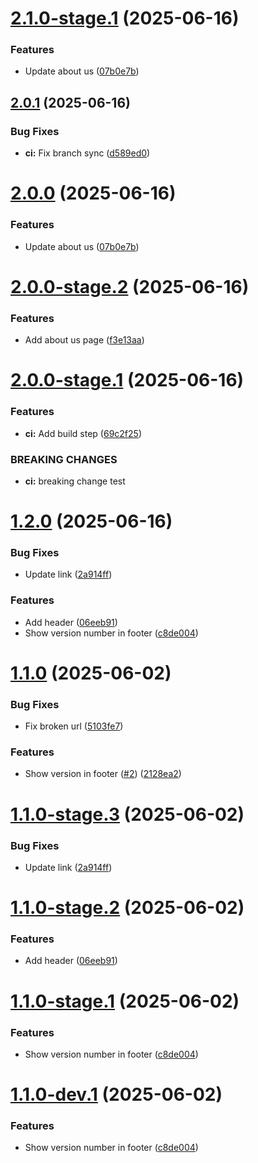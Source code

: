 # [2.1.0-stage.1](https://github.com/kresimir-mihelec/versioning-poc/compare/v2.0.1...v2.1.0-stage.1) (2025-06-16)


### Features

* Update about us ([07b0e7b](https://github.com/kresimir-mihelec/versioning-poc/commit/07b0e7bb600bfe1927b0608c7b799b480625aa84))

## [2.0.1](https://github.com/kresimir-mihelec/versioning-poc/compare/v2.0.0...v2.0.1) (2025-06-16)


### Bug Fixes

* **ci:** Fix branch sync ([d589ed0](https://github.com/kresimir-mihelec/versioning-poc/commit/d589ed0326ecde453bf21e91169eab0d7f6e82be))

# [2.0.0](https://github.com/kresimir-mihelec/versioning-poc/compare/v1.2.0...v2.0.0) (2025-06-16)


### Features

* Update about us ([07b0e7b](https://github.com/kresimir-mihelec/versioning-poc/commit/07b0e7bb600bfe1927b0608c7b799b480625aa84))

# [2.0.0-stage.2](https://github.com/kresimir-mihelec/versioning-poc/compare/v2.0.0-stage.1...v2.0.0-stage.2) (2025-06-16)


### Features

* Add about us page ([f3e13aa](https://github.com/kresimir-mihelec/versioning-poc/commit/f3e13aaff4dd84acd6302a0ac3cacff60503c371))

# [2.0.0-stage.1](https://github.com/kresimir-mihelec/versioning-poc/compare/v1.2.0...v2.0.0-stage.1) (2025-06-16)


### Features

* **ci:** Add build step ([69c2f25](https://github.com/kresimir-mihelec/versioning-poc/commit/69c2f25c1044fcf425575f852ae1a9fc8192043d))


### BREAKING CHANGES

* **ci:** breaking change test

# [1.2.0](https://github.com/kresimir-mihelec/versioning-poc/compare/v1.1.0...v1.2.0) (2025-06-16)


### Bug Fixes

* Update link ([2a914ff](https://github.com/kresimir-mihelec/versioning-poc/commit/2a914ff1b8126281a49388753fe802e8a59df1c3))


### Features

* Add header ([06eeb91](https://github.com/kresimir-mihelec/versioning-poc/commit/06eeb915c4376afa8f05fb6fc1895eca199de474))
* Show version number in footer ([c8de004](https://github.com/kresimir-mihelec/versioning-poc/commit/c8de004a4e1cca0468cc6acfcbcb7874dafa0e3b))

# [1.1.0](https://github.com/kresimir-mihelec/versioning-poc/compare/v1.0.0...v1.1.0) (2025-06-02)


### Bug Fixes

* Fix broken url ([5103fe7](https://github.com/kresimir-mihelec/versioning-poc/commit/5103fe7bb029c8977acd74b1ab6b17624d2b70e6))


### Features

* Show version in footer ([#2](https://github.com/kresimir-mihelec/versioning-poc/issues/2)) ([2128ea2](https://github.com/kresimir-mihelec/versioning-poc/commit/2128ea255e98875eacca31163320250a47f655fa))

# [1.1.0-stage.3](https://github.com/kresimir-mihelec/versioning-poc/compare/v1.1.0-stage.2...v1.1.0-stage.3) (2025-06-02)


### Bug Fixes

* Update link ([2a914ff](https://github.com/kresimir-mihelec/versioning-poc/commit/2a914ff1b8126281a49388753fe802e8a59df1c3))

# [1.1.0-stage.2](https://github.com/kresimir-mihelec/versioning-poc/compare/v1.1.0-stage.1...v1.1.0-stage.2) (2025-06-02)


### Features

* Add header ([06eeb91](https://github.com/kresimir-mihelec/versioning-poc/commit/06eeb915c4376afa8f05fb6fc1895eca199de474))

# [1.1.0-stage.1](https://github.com/kresimir-mihelec/versioning-poc/compare/v1.0.0...v1.1.0-stage.1) (2025-06-02)


### Features

* Show version number in footer ([c8de004](https://github.com/kresimir-mihelec/versioning-poc/commit/c8de004a4e1cca0468cc6acfcbcb7874dafa0e3b))

# [1.1.0-dev.1](https://github.com/kresimir-mihelec/versioning-poc/compare/v1.0.0...v1.1.0-dev.1) (2025-06-02)


### Features

* Show version number in footer ([c8de004](https://github.com/kresimir-mihelec/versioning-poc/commit/c8de004a4e1cca0468cc6acfcbcb7874dafa0e3b))
